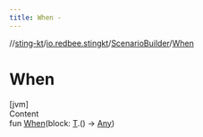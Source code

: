 ```yaml
---
title: When -
---
```

//[sting-kt](../../index.md)/[io.redbee.stingkt](../index.md)/[ScenarioBuilder](index.md)/[When](-when.md)



# When  
[jvm]  
Content  
fun [When](-when.md)(block: [T](index.md).() -> [Any](https://kotlinlang.org/api/latest/jvm/stdlib/kotlin/-any/index.html))  



